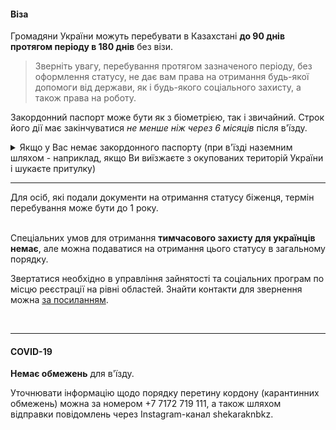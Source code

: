 #### Віза

Громадяни України можуть перебувати в Казахстані **до 90 днів протягом періоду в 180 днів** без візи.

>Зверніть увагу, перебування протягом зазначеного періоду, без оформлення статусу, не дає вам права на отримання будь-якої допомоги від держави, як і будь-якого соціального захисту, а також права на роботу.

Закордонний паспорт може бути як з біометрією, так і звичайний. Строк його дії має закінчуватися *не менше ніж через 6 місяців* після в'їзду.

<details>
<summary>Якщо у Вас немає закордонного паспорту (при в'їзді наземним шляхом - наприклад, якщо Ви виїзжаєте з окупованих територій України і шукаєте притулку)</summary>

Необхідно на кордоні подати органам прикордонної служби Казахстану  заяву про отримання статусу біженця.

При собі необхідно мати:
- 2 фото 3,5 см на 4,5 см;
- переклад наявних документів: копії свідоцтва про народження або прострочені українські паспортні документи (можна зробити у будь-якому бюро перекладів за маршрутом слідування).

У такому випадку видається посвідчення особи, яка шукає захисту, на підставі чого її пропускають через кордон.  В подальшому необхідно звернутися до посольства України в Казахстані для проведення відповідної перевірки та документування паспортних документів.


</details>

***
<section>
Для осіб, які подали документи на отримання статусу біженця, термін перебування може бути до 1 року.
</section>
</br>


Спеціальних умов для отримання **тимчасового захисту для українців немає**, але можна подаватися на отримання цього статусу в загальному порядку. 

Звертатися необхідно в  управління зайнятості та соціальних програм по місцю реєстрації на рівні областей. Знайти контакти для звернення можна [за посиланням](https://egov.kz/cms/ru/articles/dep_ia).

</br>

***

#### COVID-19

**Немає обмежень** для в'їзду.

<section type="note">
Уточнювати інформацію щодо порядку перетину кордону (карантинних обмежень) можна за номером +7 7172 719 111, а також шляхом відправки повідомлень через Instagram-канал shekaraknbkz.
</section>